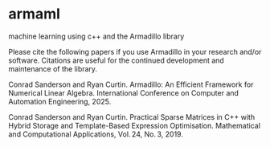 # armaml
machine learning using c++ and the Armadillo library

Please cite the following papers if you use Armadillo in your research and/or software.
Citations are useful for the continued development and maintenance of the library.

Conrad Sanderson and Ryan Curtin.
Armadillo: An Efficient Framework for Numerical Linear Algebra.
International Conference on Computer and Automation Engineering, 2025.

Conrad Sanderson and Ryan Curtin.
Practical Sparse Matrices in C++ with Hybrid Storage and Template-Based Expression Optimisation.
Mathematical and Computational Applications, Vol. 24, No. 3, 2019.
